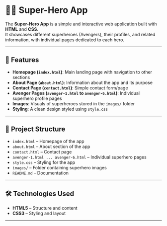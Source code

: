 # 🦸‍♂️ Super-Hero App

The **Super-Hero App** is a simple and interactive web application built with **HTML** and **CSS**.  
It showcases different superheroes (Avengers), their profiles, and related information, with individual pages dedicated to each hero.  

---

## 🚀 Features

- **Homepage (`index.html`)**: Main landing page with navigation to other sections  
- **About Page (`about.html`)**: Information about the app and its purpose  
- **Contact Page (`contact.html`)**: Simple contact form/page  
- **Avenger Pages (`avenger-1.html` to `avenger-6.html`)**: Individual superhero profile pages  
- **Images**: Visuals of superheroes stored in the `images/` folder  
- **Styling**: A clean design styled using `style.css`  

---

## 📂 Project Structure

- `index.html` – Homepage of the app  
- `about.html` – About section of the app  
- `contact.html` – Contact page  
- `avenger-1.html ... avenger-6.html` – Individual superhero pages  
- `style.css` – Styling for the app  
- `images/` – Folder containing superhero images  
- `README.md` – Documentation  

---

## 🛠️ Technologies Used

- **HTML5** – Structure and content  
- **CSS3** – Styling and layout  

---
